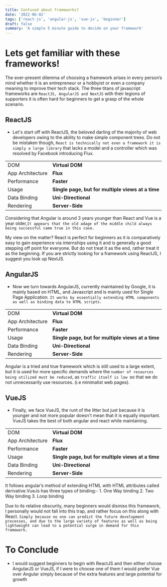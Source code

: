 ```yaml
---
title: Confused about frameworks?
date: '2022-06-02'
tags: ['react-js', 'angular-js', 'vue-js', 'beginner']
draft: false
summary: 'A simple 5 minute guide to decide on your framework'
---
```


# Lets get familiar with these frameworks!

The ever-present dilemma of choosing a framework arises in every person’s mind whether it is an entrepreneur or a hobbyist or even a company meaning to improve their tech stack. The three titans of javascript frameworks are `ReactJS, AngularJS and NextJS` with their legions of supporters it is often hard for beginners to get a grasp of the whole scenario.

## ReactJS

- Let's start off with ReactJS, the beloved darling of the majority of web developers owing to the ability to make simple component trees. Do not be mistaken though, `React is technically not even a framework it is simply a large library` that lacks a model and a controller which was resolved by Facebook introducing Flux.

|                  |                                                   |
| ---------------- | ------------------------------------------------- |
| DOM              | **Virtual DOM**                                   |
| App Architecture | **Flux**                                          |
| Performance      | **Faster**                                        |
| Usage            | **Single page, but for multiple views at a time** |
| Data Binding     | **Uni-Directional**                               |
| Rendering        | **Server-Side**                                   |

Considering that Angular is around 3 years younger than React and Vue is a year older,`It appears that the old adage of the middle child always being successful came true in this case. `

My view on the matter? React is perfect for beginners as it is comparatively easy to gain experience via internships using it and is generally a good stepping off point for everyone. But do not treat it as the end, rather treat it as the beginning. If you are strictly looking for a framework using ReactJS, I suggest you look up NextJS.

## AngularJS

- Now we turn towards AngularJS, currently maintained by Google, it is mainly based on HTML, and Javascript and is mainly used for Single Page Application. `It works by essentially extending HTML components as well as binding data to HTML scripts.`

|                  |                                                   |
| ---------------- | ------------------------------------------------- |
| DOM              | **Virtual DOM**                                   |
| App Architecture | **Flux**                                          |
| Performance      | **Faster**                                        |
| Usage            | **Single page, but for multiple views at a time** |
| Data Binding     | **Uni-Directional**                               |
| Rendering        | **Server-Side**                                   |

Angular is a tried and true framework which is still used to a large extent, but it is used for more specific demands where the `number of resources being utilized must be reduced`, as `traffic itself is low `so that we do not unnecessarily use resources. (i.e minimalist web pages).

## VueJS

- Finally, we face VueJS, the runt of the litter but just because it is younger and not more popular doesn't mean that it is equally important. VueJS takes the best of both angular and react while maintaining.

|                  |                                                   |
| ---------------- | ------------------------------------------------- |
| DOM              | **Virtual DOM**                                   |
| App Architecture | **Flux**                                          |
| Performance      | **Faster**                                        |
| Usage            | **Single page, but for multiple views at a time** |
| Data Binding     | **Uni-Directional**                               |
| Rendering        | **Server-Side**                                   |

It follows angular’s method of extending HTML with HTML attributes called derivative.VueJs has three types of binding:- 1. One Way binding 2. Two Way binding 3. Loop binding

Due to its relative obscurity, many beginners would dismiss this framework, I personally would not fall into this trap, and rather focus on this along with React. `Simply because no one can predict the future development processes, and due to the large variety of features as well as being lightweight can lead to a potential surge in demand for this framework.`

# To Conclude

- I would suggest beginners to begin with ReactJS and then either choose AngularJS or VueJS, if I were to choose one of them I would prefer Vue over Angular simply because of the extra features and large potential for growth

